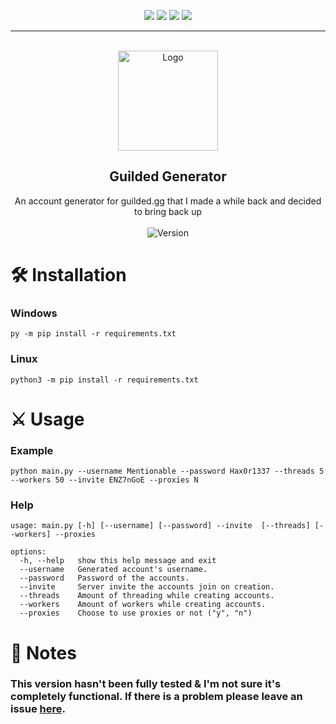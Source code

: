 <div id="top"></div>
<p align="center">
  <img src="https://img.shields.io/github/contributors/mentionable/Guilded-Generator.svg?style=for-the-badge"/>
  <img src="https://img.shields.io/github/forks/mentionable/Guilded-Generator.svg?style=for-the-badge"/>
  <img src="https://img.shields.io/github/stars/mentionable/Guilded-Generator.svg?style=for-the-badge"/>
  <img src="https://img.shields.io/github/issues/mentionable/Guilded-Generator.svg?style=for-the-badge"/>
</p>
  
---------------------------------------
  
<br/>
<div align="center">
  <a href="https://github.com/mentionable/Guilded-Generator">
    <img src="https://cdn.discordapp.com/attachments/873013158749548574/912595778122436618/Guilded_Logomark_Black.png" alt="Logo" width="160" height="160">
  </a>
  
  <h2 align="center">Guilded Generator</h3>

  <p align="center">
    An account generator for guilded.gg that I made a while back and decided to bring back up
    <br />
    <br />
    <img src="https://img.shields.io/badge/Version-2.0.0-7DCDE3?style=for-the-badge" alt="Version">
  </p>
</div>
  


# 🛠️ Installation
### Windows
```
py -m pip install -r requirements.txt
```
### Linux
```
python3 -m pip install -r requirements.txt
```

# ⚔️ Usage
### Example
```
python main.py --username Mentionable --password Hax0r1337 --threads 5 --workers 50 --invite ENZ7nGoE --proxies N
```
### Help
```
usage: main.py [-h] [--username] [--password] --invite  [--threads] [--workers] --proxies

options:
  -h, --help   show this help message and exit
  --username   Generated account's username.
  --password   Password of the accounts.
  --invite     Server invite the accounts join on creation.
  --threads    Amount of threading while creating accounts.
  --workers    Amount of workers while creating accounts.
  --proxies    Choose to use proxies or not ("y", "n")
```

# 📝 Notes
### This version hasn't been fully tested & I'm not sure it's completely functional. If there is a problem please leave an issue [here](https://github.com/mentionable/Guilded-Generator/issues).
